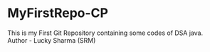 # MyFirstRepo-CP
This is my First Git Repository containing some codes of DSA java.
<br>
Author - Lucky Sharma (SRM)
